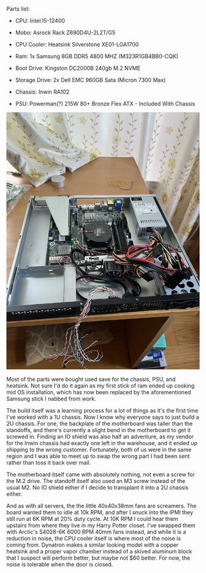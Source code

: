 
Parts list:

* CPU: Intel I5-12400 

* Mobo: Asrock Rack Z690D4U-2L2T/G5 

* CPU Cooler: Heatsink Silverstone XE01-LGA1700 

* Ram: 1x Samsung 8GB DDR5 4800 MHZ (M323R1GB4BB0-CQK)

* Boot Drive: Kingston DC2000B 240gb M.2 NVME 

* Storage Drive: 2x Dell EMC 960GB Sata (Micron 7300 Max) 

* Chassis: Inwin RA102 

* PSU: Powerman(?) 215W 80+ Bronze Flex ATX - Included With Chassis



![Semi Assembled](https://github.com/ben8ding/homelab/blob/main/images/MistyIsle/IMG_2170.jpeg?raw=true)


Most of the parts were bought used save for the chassis, PSU, and heatsink. Not sure I'd do it again as my first stick of ram ended up cooking mid OS installation, which has now been replaced by the aforementioned Samsung stick I nabbed from work.

The build itself was a learning process for a lot of things as it's the first time I've worked with a 1U chassis. Now I know why everyone says to just build a 2U chassis. For one, the backplate of the motherboard was taller than the standoffs, and there's currently a slight bend in the motherboard to get it screwed in. Finding an IO shield was also half an adventure, as my vendor for the Inwin chassis had exactly one left in the warehouse, and it ended up shipping to the wrong customer. Fortunately, both of us were in the same region and I was able to meet up to swap the wrong part I had been sent rather than toss it back over mail.

The motherboard itself came with absolutely nothing, not even a screw for the M.2 drive. The standoff itself also used an M3 screw instead of the usual M2. No IO shield either if I decide to transplant it into a 2U chassis either.

And as with all servers, the the little 40x40x38mm fans are screamers. The board wanted them to idle at 10k RPM, and after I snuck into the IPMI they still run at 6K RPM at 20% duty cycle. At 10K RPM I could hear them upstairs from where they live in my Harry Potter closet. I've swapped them with Arctic's S4028-6K 6000 RPM 40mm fans instead, and while it is a reduction in noise, the CPU cooler itself is where most of the noise is coming from. Dynatron makes a similar looking model with a copper heatsink and a proper vapor chamber instead of a skived aluminum block that I suspect will perform better, but maybe not $60 better. For now, the noise is tolerable when the door is closed.

